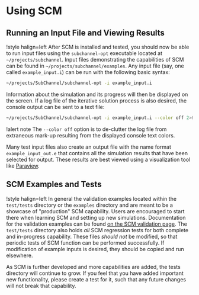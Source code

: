 # Using SCM

## Running an Input File and Viewing Results

!style halign=left
After SCM is installed and tested, you should now be able to run input files
using the `subchannel-opt` executable located at `~/projects/subchannel`. Input files
demonstrating the capabilities of SCM can be found in `~/projects/subchannel/examples`.
Any input file (say, one called `example_input.i`) can be run with the following
basic syntax:

```bash
~/projects/SubChannel/subchannel-opt -i example_input.i
```

Information about the simulation and its progress will then be displayed on the
screen. If a log file of the iterative solution process is also desired, the
console output can be sent to a text file:

```bash
~/projects/SubChannel/subchannel-opt -i example_input.i --color off 2>&1 | tee log.txt
```

!alert note
The `--color off` option is to de-clutter the log file from extraneous
mark-up resulting from the displayed console text colors.

Many test input files also create an output file with the name format
`example_input_out.e` that contains all the simulation results that have been
selected for output. These results are best viewed using a visualization tool
like [Paraview](http://www.paraview.org/download/).

## SCM Examples and Tests

!style halign=left
In general the validation examples located within the `test/tests` directory or the `examples` directory and are meant to be a showcase of "production" SCM capability. Users are encouraged to start there
when learning SCM and setting up new simulations. Documentation for the validation
examples can be found [on the SCM validation page](modules/subchannel/v_and_v/v_and_v-list.md). The
`test/tests` directory also holds *all* SCM regression tests for both complete and in-progress capability. These files *should not* be modified, so that periodic tests of SCM function can be performed successfully. If modification of example inputs is desired, they should be copied and run elsewhere.

As SCM is further developed and more capabilities are added, the tests directory will continue to
grow. If you feel that you have added important new functionality, please create a test for
it, such that any future changes will not break that capability.
